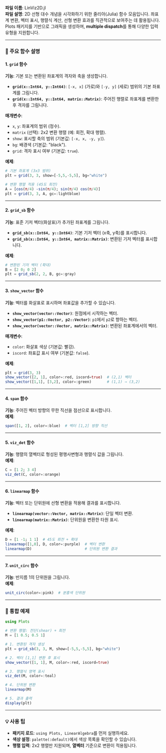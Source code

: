 **파일 이름**: LinViz2D.jl  
**파일 설명**: 2D 선형 대수 개념을 시각화하기 위한 줄리아(Julia) 함수 모음입니다. 좌표계 변환, 벡터 표시, 행렬식 계산, 선형 변환 효과를 직관적으로 보여주는 데 활용됩니다. Plots 패키지를 기반으로 그래픽을 생성하며, **multiple dispatch**를 통해 다양한 입력 유형을 지원합니다.

---

### 📌 주요 함수 설명

#### 1. **`grid` 함수**  
**기능**: 기본 또는 변환된 좌표계의 격자와 축을 생성합니다.  
- **`grid(x::Int64, y::Int64)`**: `[-x, x]` (가로)와 `[-y, y]` (세로) 범위의 기본 좌표계를 그림니다.  
- **`grid(x::Int64, y::Int64, matrix::Matrix)`**: 주어진 행렬로 좌표계를 변환한 후 격자를 그림니다.  

**매개변수**:  
- `x`, `y`: 좌표계의 범위 (정수).  
- `matrix` (선택): 2x2 변환 행렬 (예: 회전, 확대 행렬).  
- `show`: 표시할 축의 범위 (기본값: `[-x, x, -y, y]`).  
- `bg`: 배경색 (기본값: "black").  
- `grid`: 격자 표시 여부 (기본값: `true`).  

**예제**:  
```julia
# 기본 좌표계 (3x3 범위)
plt = grid(3, 3, show=[-5,5,-5,5], bg="white")

# 변환 행렬 적용 (45도 회전)
A = [cos(π/4) -sin(π/4); sin(π/4) cos(π/4)]
plt = grid(3, 3, A, gc=:lightblue)
```

---

#### 2. **`grid_sb` 함수**  
**기능**: 표준 기저 벡터(화살표)가 추가된 좌표계를 그림니다.  
- **`grid_sb(x::Int64, y::Int64)`**: 기본 기저 벡터 (x축, y축)를 표시합니다.  
- **`grid_sb(x::Int64, y::Int64, matrix::Matrix)`**: 변환된 기저 벡터를 표시합니다.  

**예제**:  
```julia
# 변환된 기저 벡터 (확대)
B = [2 0; 0 2]
plt = grid_sb(2, 2, B, gc=:gray)
```

---

#### 3. **`show_vector` 함수**  
**기능**: 벡터를 화살표로 표시하며 좌표값을 추가할 수 있습니다.  
- **`show_vector(vector::Vector)`**: 원점에서 시작하는 벡터.  
- **`show_vector(p1::Vector, p2::Vector)`**: `p1`에서 `p2`로 향하는 벡터.  
- **`show_vector(vector::Vector, matrix::Matrix)`**: 변환된 좌표계에서의 벡터.  

**매개변수**:  
- `color`: 화살표 색상 (기본값: 빨강).  
- `iscord`: 좌표값 표시 여부 (기본값: `false`).  

**예제**:  
```julia
plt = grid(3, 3)
show_vector([2, 1], color=:red, iscord=true)  # (2,1) 벡터
show_vector([1,1], [3,2], color=:green)       # (1,1) → (3,2)
```

---

#### 4. **`span` 함수**  
**기능**: 주어진 벡터 방향의 무한 직선을 점선으로 표시합니다.  
**예제**:  
```julia
span([1, 2], color=:blue)  # 벡터 [1,2] 방향 직선
```

---

#### 5. **`viz_det` 함수**  
**기능**: 행렬의 열벡터로 형성된 평행사변형과 행렬식 값을 그림니다.  
**예제**:  
```julia
C = [1 2; 3 4]
viz_det(C, color=:orange)
```

---

#### 6. **`linearmap` 함수**  
**기능**: 벡터 또는 단위원에 선형 변환을 적용해 결과를 표시합니다.  
- **`linearmap(vector::Vector, matrix::Matrix)`**: 단일 벡터 변환.  
- **`linearmap(matrix::Matrix)`**: 단위원을 변환한 타원 표시.  

**예제**:  
```julia
D = [1 -1; 1 1]  # 45도 회전 + 확대
linearmap([1,0], D, color=:purple)  # 벡터 변환
linearmap(D)                        # 단위원 변환 결과
```

---

#### 7. **`unit_circ` 함수**  
**기능**: 반지름 1의 단위원을 그림니다.  
**예제**:  
```julia
unit_circ(color=:pink)  # 분홍색 단위원
```

---

### 🚀 통합 예제  
```julia
using Plots

# 변환 행렬: 전단(shear) + 회전
M = [1 0.5; 0.5 1]

# 1. 변환된 격자 생성
plt = grid_sb(3, 3, M, show=[-5,5,-5,5], bg="white")

# 2. 벡터 [1,1] 변환 후 표시
show_vector([1, 1], M, color=:red, iscord=true)

# 3. 행렬식 영역 표시
viz_det(M, color=:teal)

# 4. 단위원 변환
linearmap(M)

# 5. 결과 출력
display(plt)
```

---

### 💡 사용 팁  
- **패키지 로드**: `using Plots, LinearAlgebra`를 먼저 실행하세요.  
- **색상 설정**: `palette(:default)`에서 색상 목록을 확인할 수 있습니다.  
- **행렬 입력**: 2x2 행렬만 지원되며, **열벡터** 기준으로 변환이 적용됩니다.
